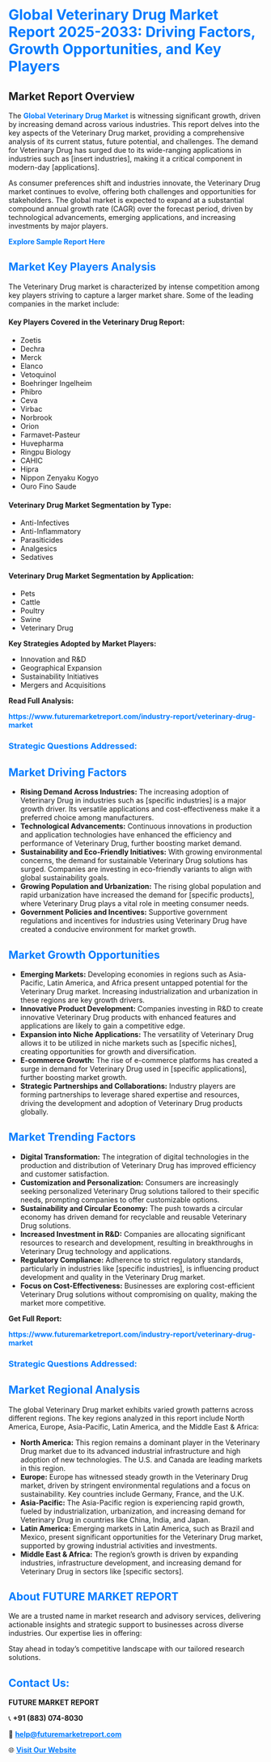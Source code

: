 <h1 style="color: #007BFF;">Global Veterinary Drug Market Report 2025-2033: Driving Factors, Growth Opportunities, and Key Players</h1>

<section id="overview">
<h2>Market Report Overview</h2>
<p>The <a href="https://www.futuremarketreport.com/industry-report/veterinary-drug-market" style="color: #007BFF; text-decoration: none;"><strong>Global Veterinary Drug Market</strong></a> is witnessing significant growth, driven by increasing demand across various industries. This report delves into the key aspects of the Veterinary Drug market, providing a comprehensive analysis of its current status, future potential, and challenges. The demand for Veterinary Drug has surged due to its wide-ranging applications in industries such as [insert industries], making it a critical component in modern-day [applications].</p>
<p>As consumer preferences shift and industries innovate, the Veterinary Drug market continues to evolve, offering both challenges and opportunities for stakeholders. The global market is expected to expand at a substantial compound annual growth rate (CAGR) over the forecast period, driven by technological advancements, emerging applications, and increasing investments by major players.</p>
</section>

<section id="overview">
<p><a href="https://www.futuremarketreport.com/request-sample/reportId=123083" style="color: #007BFF; text-decoration: none;"><strong>Explore Sample Report Here</strong></a></p>
</section>

<section id="key-players">
<h2 style="color: #007BFF;">Market Key Players Analysis</h2>
<p>The Veterinary Drug market is characterized by intense competition among key players striving to capture a larger market share. Some of the leading companies in the market include:</p>
<h4>Key Players Covered in the Veterinary Drug Report:</h4>
<ul><li>Zoetis</li><li>Dechra</li><li>Merck</li><li>Elanco</li><li>Vetoquinol</li><li>Boehringer Ingelheim</li><li>Phibro</li><li>Ceva</li><li>Virbac</li><li>Norbrook</li><li>Orion</li><li>Farmavet-Pasteur</li><li>Huvepharma</li><li>Ringpu Biology</li><li>CAHIC</li><li>Hipra</li><li>Nippon Zenyaku Kogyo</li><li>Ouro Fino Saude</li></ul>
<h4>Veterinary Drug Market Segmentation by Type:</h4>
<ul><li>Anti-Infectives</li><li>Anti-Inflammatory</li><li>Parasiticides</li><li>Analgesics</li><li>Sedatives</li></ul>

<h4>Veterinary Drug Market Segmentation by Application:</h4>
<ul><li>Pets</li><li>Cattle</li><li>Poultry</li><li>Swine</li><li>Veterinary Drug</li></ul>
<p><strong>Key Strategies Adopted by Market Players:</strong></p>
<ul>
<li>Innovation and R&D</li>
<li>Geographical Expansion</li>
<li>Sustainability Initiatives</li>
<li>Mergers and Acquisitions</li>
</ul>
</section>

<section>
<p><strong>Read Full Analysis: </strong></p><a href="https://www.futuremarketreport.com/industry-report/veterinary-drug-market" style="color: #007BFF; text-decoration: none;"><strong>https://www.futuremarketreport.com/industry-report/veterinary-drug-market</strong></a>
<h3 style="color: #007BFF;">Strategic Questions Addressed:</h3>
</section>

<section id="driving-factors">
<h2 style="color: #007BFF;">Market Driving Factors</h2>
<ul>
<li><strong>Rising Demand Across Industries:</strong> The increasing adoption of Veterinary Drug in industries such as [specific industries] is a major growth driver. Its versatile applications and cost-effectiveness make it a preferred choice among manufacturers.</li>
<li><strong>Technological Advancements:</strong> Continuous innovations in production and application technologies have enhanced the efficiency and performance of Veterinary Drug, further boosting market demand.</li>
<li><strong>Sustainability and Eco-Friendly Initiatives:</strong> With growing environmental concerns, the demand for sustainable Veterinary Drug solutions has surged. Companies are investing in eco-friendly variants to align with global sustainability goals.</li>
<li><strong>Growing Population and Urbanization:</strong> The rising global population and rapid urbanization have increased the demand for [specific products], where Veterinary Drug plays a vital role in meeting consumer needs.</li>
<li><strong>Government Policies and Incentives:</strong> Supportive government regulations and incentives for industries using Veterinary Drug have created a conducive environment for market growth.</li>
</ul>
</section>

<section id="growth-opportunities">
<h2 style="color: #007BFF;">Market Growth Opportunities</h2>
<ul>
<li><strong>Emerging Markets:</strong> Developing economies in regions such as Asia-Pacific, Latin America, and Africa present untapped potential for the Veterinary Drug market. Increasing industrialization and urbanization in these regions are key growth drivers.</li>
<li><strong>Innovative Product Development:</strong> Companies investing in R&D to create innovative Veterinary Drug products with enhanced features and applications are likely to gain a competitive edge.</li>
<li><strong>Expansion into Niche Applications:</strong> The versatility of Veterinary Drug allows it to be utilized in niche markets such as [specific niches], creating opportunities for growth and diversification.</li>
<li><strong>E-commerce Growth:</strong> The rise of e-commerce platforms has created a surge in demand for Veterinary Drug used in [specific applications], further boosting market growth.</li>
<li><strong>Strategic Partnerships and Collaborations:</strong> Industry players are forming partnerships to leverage shared expertise and resources, driving the development and adoption of Veterinary Drug products globally.</li>
</ul>
</section>

<section id="trending-factors">
<h2 style="color: #007BFF;">Market Trending Factors</h2>
<ul>
<li><strong>Digital Transformation:</strong> The integration of digital technologies in the production and distribution of Veterinary Drug has improved efficiency and customer satisfaction.</li>
<li><strong>Customization and Personalization:</strong> Consumers are increasingly seeking personalized Veterinary Drug solutions tailored to their specific needs, prompting companies to offer customizable options.</li>
<li><strong>Sustainability and Circular Economy:</strong> The push towards a circular economy has driven demand for recyclable and reusable Veterinary Drug solutions.</li>
<li><strong>Increased Investment in R&D:</strong> Companies are allocating significant resources to research and development, resulting in breakthroughs in Veterinary Drug technology and applications.</li>
<li><strong>Regulatory Compliance:</strong> Adherence to strict regulatory standards, particularly in industries like [specific industries], is influencing product development and quality in the Veterinary Drug market.</li>
<li><strong>Focus on Cost-Effectiveness:</strong> Businesses are exploring cost-efficient Veterinary Drug solutions without compromising on quality, making the market more competitive.</li>
</ul>
</section>

<section>
<p><strong>Get Full Report: </strong></p><a href="https://www.futuremarketreport.com/industry-report/veterinary-drug-market" style="color: #007BFF; text-decoration: none;"><strong>https://www.futuremarketreport.com/industry-report/veterinary-drug-market</strong></a>
<h3 style="color: #007BFF;">Strategic Questions Addressed:</h3>
</section>


<section id="regional-analysis">
<h2 style="color: #007BFF;">Market Regional Analysis</h2>
<p>The global Veterinary Drug market exhibits varied growth patterns across different regions. The key regions analyzed in this report include North America, Europe, Asia-Pacific, Latin America, and the Middle East & Africa:</p>
<ul>
<li><strong>North America:</strong> This region remains a dominant player in the Veterinary Drug market due to its advanced industrial infrastructure and high adoption of new technologies. The U.S. and Canada are leading markets in this region.</li>
<li><strong>Europe:</strong> Europe has witnessed steady growth in the Veterinary Drug market, driven by stringent environmental regulations and a focus on sustainability. Key countries include Germany, France, and the U.K.</li>
<li><strong>Asia-Pacific:</strong> The Asia-Pacific region is experiencing rapid growth, fueled by industrialization, urbanization, and increasing demand for Veterinary Drug in countries like China, India, and Japan.</li>
<li><strong>Latin America:</strong> Emerging markets in Latin America, such as Brazil and Mexico, present significant opportunities for the Veterinary Drug market, supported by growing industrial activities and investments.</li>
<li><strong>Middle East & Africa:</strong> The region’s growth is driven by expanding industries, infrastructure development, and increasing demand for Veterinary Drug in sectors like [specific sectors].</li>
</ul>
</section>

<footer>
<h2 style="color: #007BFF;">About FUTURE MARKET REPORT</h2>
<p>We are a trusted name in market research and advisory services, delivering actionable insights and strategic support to businesses across diverse industries. Our expertise lies in offering:</p>

<p>Stay ahead in today’s competitive landscape with our tailored research solutions.</p>

<h2 style="color: #007BFF;">Contact Us:</h2>
<p><strong>FUTURE MARKET REPORT</strong></p>
<p>📞 <strong>+91 (883) 074-8030</strong></p>
<p>📧 <strong><a href="mailto:help@futuremarketreport.com" style="color: #007BFF;">help@futuremarketreport.com</a></strong></p>
<p>🌐 <strong><a href="https://www.futuremarketreport.com/" style="color: #007BFF;">Visit Our Website</a></strong></p>
</footer>